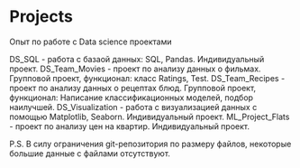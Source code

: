 # Projects
Опыт по работе с Data science проектами

DS_SQL - работа с базаой данных: SQL, Pandas. Индивидуальный проект.
DS_Team_Movies - проект по анализу данных о фильмах. Групповой проект, функционал: класс Ratings, Test.
DS_Team_Recipes - проект по анализу данных о рецептах блюд. Групповой проект, функционал: Написание классификационных моделей, подбор наилучшей.
DS_Visualization - работа с визуализацией данных с помощью Matplotlib, Seaborn. Индивидуальный проект.
ML_Project_Flats - проект по анализу цен на квартир. Индивидуальный проект.


P.S. В силу ограничения git-репозитория по размеру файлов, некоторые большие данные с файлами отсутствуют.
